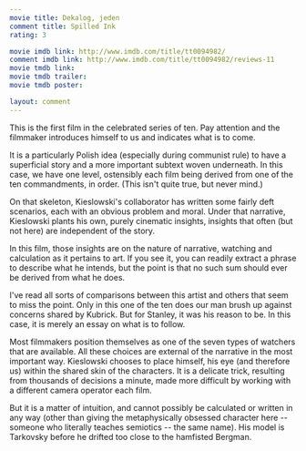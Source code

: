 ```yaml
---
movie title: Dekalog, jeden
comment title: Spilled Ink
rating: 3

movie imdb link: http://www.imdb.com/title/tt0094982/
comment imdb link: http://www.imdb.com/title/tt0094982/reviews-11
movie tmdb link: 
movie tmdb trailer: 
movie tmdb poster: 

layout: comment
---
```


This is the first film in the celebrated series of ten. Pay attention and the filmmaker introduces himself to us and indicates what is to come. 

It is a particularly Polish idea (especially during communist rule) to have a superficial story and a more important subtext woven underneath. In this case, we have one level, ostensibly each film being derived from one of the ten commandments, in order. (This isn't quite true, but never mind.)

On that skeleton, Kieslowski's collaborator has written some fairly deft scenarios, each with an obvious problem and moral. Under that narrative, Kieslowski plants his own, purely cinematic insights, insights that often (but not here) are independent of the story.

In this film, those insights are on the nature of narrative, watching and calculation as it pertains to art. If you see it, you can readily extract a phrase to describe what he intends, but the point is that no such sum should ever be derived from what he does.

I've read all sorts of comparisons between this artist and others that seem to miss the point. Only in this one of the ten does our man brush up against concerns shared by Kubrick. But for Stanley, it was his reason to be. In this case, it is merely an essay on what is to follow.

Most filmmakers position themselves as one of the seven types of watchers that are available. All these choices are external of the narrative in the most important way. Kieslowski chooses to place himself, his eye (and therefore us) within the shared skin of the characters. It is a delicate trick, resulting from thousands of decisions a minute, made more difficult by working with a different camera operator each film.

But it is a matter of intuition, and cannot possibly be calculated or written in any way (other than giving the metaphysically obsessed character here -- someone who literally teaches semiotics -- the same name). His model is Tarkovsky before he drifted too close to the hamfisted Bergman.